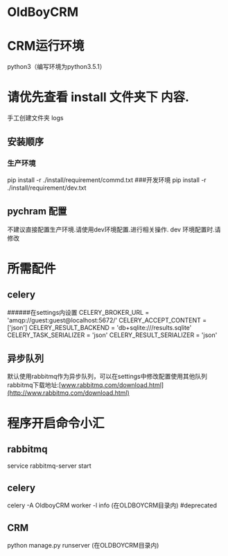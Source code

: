 # OldBoyCRM

# CRM运行环境
python3（编写环境为python3.5.1）
# 请优先查看 install 文件夹下 内容.
手工创建文件夹 logs
## 安装顺序
### 生产环境
pip install -r ./install/requirement/commd.txt
###开发环境
pip install -r ./install/requirement/dev.txt
## pychram 配置
不建议直接配置生产环境.请使用dev环境配置.进行相关操作.
dev 环境配置时.请修改


# 所需配件
## celery
######在settings内设置
CELERY_BROKER_URL = 'amqp://guest:guest@localhost:5672/'
CELERY_ACCEPT_CONTENT = ['json']
CELERY_RESULT_BACKEND = 'db+sqlite:///results.sqlite'
CELERY_TASK_SERIALIZER = 'json'
CELERY_RESULT_SERIALIZER = 'json'

## 异步队列
默认使用rabbitmq作为异步队列，可以在settings中修改配置使用其他队列
rabbitmq下载地址:[www.rabbitmq.com/download.html](http://www.rabbitmq.com/download.html)

# 程序开启命令小汇
## rabbitmq
service rabbitmq-server start
## celery
celery -A OldboyCRM worker -l info (在OLDBOYCRM目录内) #deprecated

## CRM
python manage.py runserver (在OLDBOYCRM目录内)